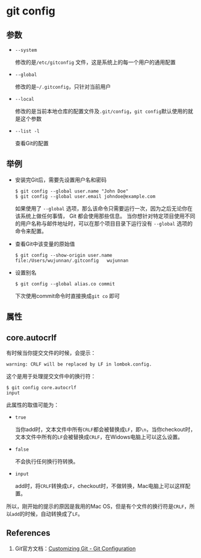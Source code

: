# git config

## 参数

- `--system`

  修改的是`/etc/gitconfig` 文件，这是系统上的每一个用户的通用配置

- `--global`

  修改的是`~/.gitconfig`，只针对当前用户

- `--local`

  修改的是当前本地仓库的配置文件及`.git/config`，`git config`默认使用的就是这个参数

- `--list -l`

  查看Git的配置

## 举例

- 安装完Git后，需要先设置用户名和密码

  ```
  $ git config --global user.name "John Doe"
  $ git config --global user.email johndoe@example.com
  ```

  如果使用了 `--global` 选项，那么该命令只需要运行一次，因为之后无论你在该系统上做任何事情， Git 都会使用那些信息。 当你想针对特定项目使用不同的用户名称与邮件地址时，可以在那个项目目录下运行没有 `--global` 选项的命令来配置。

- 查看Git中该变量的原始值

  ```
  $ git config --show-origin user.name
  file:/Users/wujunnan/.gitconfig	wujunnan
  ```

- 设置别名

  ```
  $ git config --global alias.co commit
  ```

  下次使用commit命令时直接换成`git co` 即可

## 属性

## core.autocrlf

有时候当你提交文件的时候，会提示：

```
warning: CRLF will be replaced by LF in lombok.config.
```

这个是用于处理提交文件中的换行符：

```
$ git config core.autocrlf
input
```

此属性的取值可能为：

- `true`

  当你add时，文本文件中所有`CRLF`都会被替换成`LF`，即`\n`，当你checkout时，文本文件中所有的`LF`会被替换成`CRLF`，在Widows电脑上可以这么设置。

- `false`

  不会执行任何换行符转换。

- `input`

  add时，将`CRLF`转换成`LF`，checkout时，不做转换，Mac电脑上可以这样配置。

所以，刚开始的提示的原因是我用的Mac OS，但是有个文件的换行符是`CRLF`，所以`add`的时候，自动转换成了`LF`。

## References

1. Git官方文档：[Customizing Git - Git Configuration](https://git-scm.com/book/en/v2/Customizing-Git-Git-Configuration)